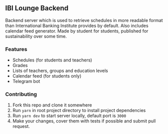 ## IBI Lounge Backend

Backend server which is used to retrieve schedules in more readable format than International Banking Institute provides by default. Also includes calendar feed generator. Made by student for students, published for sustainability over some time.

### Features
- Schedules (for students and teachers)
- Grades
- Lists of teachers, groups and education levels
- Calendar feed (for students only)
- Telegram bot

### Contributing
1. Fork this repo and clone it somewhere
2. Run `yarn` in root project directory to install project dependencies
3. Run `yarn dev` to start server locally, default port is `3000`
4. Make your changes, cover them with tests if possible and submit pull request.
